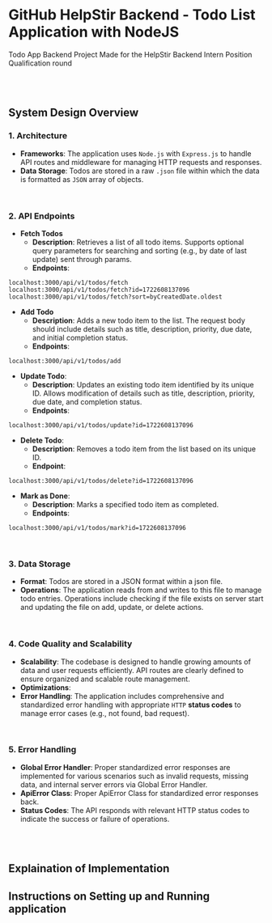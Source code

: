 # GitHub HelpStir Backend - Todo List Application with NodeJS 

Todo App Backend Project Made for the HelpStir Backend Intern Position Qualification round

<br><br>

## System Design Overview

### 1. Architecture
- **Frameworks**: The application uses `Node.js` with `Express.js` to handle API routes and middleware for managing HTTP requests and responses.
- **Data Storage**: Todos are stored in a raw `.json` file within which the data is formatted as `JSON` array of objects.

<br>

### 2. API Endpoints
- **Fetch Todos**
    - **Description**: Retrieves a list of all todo items. Supports optional query parameters for searching and sorting (e.g., by date of last update) sent through params. 
    - **Endpoints**: 
```
localhost:3000/api/v1/todos/fetch
localhost:3000/api/v1/todos/fetch?id=1722608137096
localhost:3000/api/v1/todos/fetch?sort=byCreatedDate.oldest
```

- **Add Todo**
    - **Description**: Adds a new todo item to the list. The request body should include details such as title, description, priority, due date, and initial completion status.
    - **Endpoints**:
```
localhost:3000/api/v1/todos/add
```


- **Update Todo**:
    - **Description**: Updates an existing todo item identified by its unique ID. Allows modification of details such as title, description, priority, due date, and completion status.
    - **Endpoints**:
```
localhost:3000/api/v1/todos/update?id=1722608137096
```


- **Delete Todo**:
    - **Description**: Removes a todo item from the list based on its unique ID.
    - **Endpoint**:
```
localhost:3000/api/v1/todos/delete?id=1722608137096
```


- **Mark as Done**:
    - **Description**: Marks a specified todo item as completed.
    - **Endpoints**:
```
localhost:3000/api/v1/todos/mark?id=1722608137096
```

<br>

### 3. Data Storage

- **Format**: Todos are stored in a JSON format within a json file.
- **Operations**: The application reads from and writes to this file to manage todo entries. Operations include checking if the file exists on server start and updating the file on add, update, or delete actions.

<br>

### 4. Code Quality and Scalability
- **Scalability**: The codebase is designed to handle growing amounts of data and user requests efficiently. API routes are clearly defined to ensure organized and scalable route management.
- **Optimizations**:
- **Error Handling**: The application includes comprehensive and standardized error handling with appropriate `HTTP` **status codes** to manage error cases (e.g., not found, bad request).

<br>

### 5. Error Handling
- **Global Error Handler**: Proper standardized error responses are implemented for various scenarios such as invalid requests, missing data, and internal server errors via Global Error Handler.
- **ApiError Class**: Proper ApiError Class for standardized error responses back.
- **Status Codes**: The API responds with relevant HTTP status codes to indicate the success or failure of operations.

<br><br>

## Explaination of Implementation 

## Instructions on Setting up and Running application
